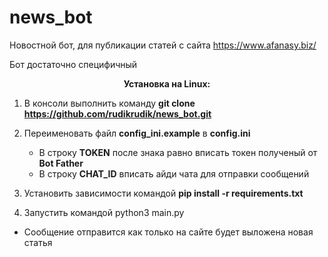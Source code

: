 # news_bot
Новостной бот, для публикации статей с сайта https://www.afanasy.biz/ <p>
Бот достаточно специфичный<p><p>

<p align="center"><b>Установка на Linux:</b><p>

1.  В консоли выполнить команду <b>git clone https://github.com/rudikrudik/news_bot.git</b>
2.  Переименовать файл <b>config_ini.example</b> в <b>config.ini</b>

    + В строку <b>TOKEN</b> после знака равно вписать токен полученый от <b>Bot Father</b>
    + В строку <b>CHAT_ID</b> вписать айди чата для отправки сообщений

3. Установить зависимости командой <b>pip install -r requirements.txt</b>
4. Запустить командой python3 main.py

+ Сообщение отправится как только на сайте будет выложена новая статья

